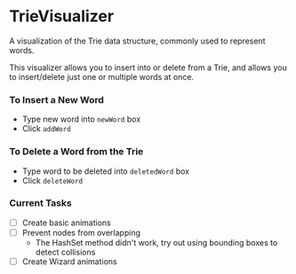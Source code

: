 # TrieVisualizer

A visualization of the Trie data structure, commonly used to represent words.

This visualizer allows you to insert into or delete from a Trie, and allows you to insert/delete just one or 
multiple words at once. 

### To Insert a New Word
- Type new word into `newWord` box
- Click `addWord`
	
### To Delete a Word from the Trie
- Type word to be deleted into `deletedWord` box
- Click `deleteWord`

### Current Tasks
- [ ] Create basic animations
- [ ] Prevent nodes from overlapping
	- The HashSet method didn't work, try out using bounding boxes to detect collisions
- [ ] Create Wizard animations
